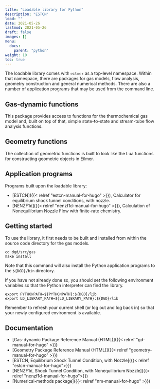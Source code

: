 ```yaml
---
title: "Loadable library for Python"
description: "ESTCN"
lead: ""
date: 2021-05-26
lastmod: 2021-05-26
draft: false
images: []
menu:
  docs:
    parent: "python"
weight: 10
toc: true
---
```


The loadable library comes with `eilmer` as a top-level namespace.
Within that namespace, there are packages for gas models,
flow analysis, geometry construction and general numerical methods.
There are also a number of application programs that may be used
from the command line.

## Gas-dynamic functions

This package provides access to functions for the thermochemical gas model
and, built on top of that, simple state-to-state and
stream-tube flow analysis functions.

## Geometry functions
The collection of geometric functions is built to look like the Lua functions
for constructing geometric objects in Eilmer.

## Application programs
Programs built upon the loadable library:
+ [ESTCN]({{< relref "estcn-manual-for-hugo" >}}),
  Calculator for equilibrium shock tunnel conditions, with nozzle.
+ [NENZF1d]({{< relref "nenzf1d-manual-for-hugo" >}}),
  Calculation of Nonequilibrium Nozzle Flow with finite-rate chemistry.

## Getting started

To use the library, it first needs to be built and installed from within
the source code directory for the gas models.

    cd dgd/src/gas
    make install

Note that this command will also install the Python application programs
to the `${DGD}/bin` directory.

If you have not already done so,
you should set the following environment variables
so that the Python interpreter can find the library.

    export PYTHONPATH=${PYTHONPATH}:${DGD}/lib
    export LD_LIBRARY_PATH=${LD_LIBRARY_PATH}:${DGD}/lib


Remember to refresh your current shell (or log out and log back in) so
that your newly configured environment is available.

## Documentation
+ [Gas-dynamic Package Reference Manual (HTML)]({{< relref "gd-manual-for-hugo" >}})
+ [Geometry Package Reference Manual (HTML)]({{< relref "geometry-manual-for-hugo" >}})
+ [ESTCN, Equilibrium Shock Tunnel Condition, with Nozzle]({{< relref "estcn-manual-for-hugo">}})
+ [NENZF1d, Shock Tunnel Condition, with Nonequilibrium Nozzle]({{< relref  "nenzf1d-manual-for-hugo">}})
+ [Numerical-methods package]({{< relref "nm-manual-for-hugo" >}})






